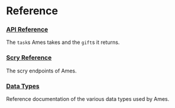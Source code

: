 # Reference

### [API Reference](tasks.md)

The `task`s Ames takes and the `gift`s it returns.

### [Scry Reference](scry.md)

The scry endpoints of Ames.

### [Data Types](data-types.md)

Reference documentation of the various data types used by Ames.
